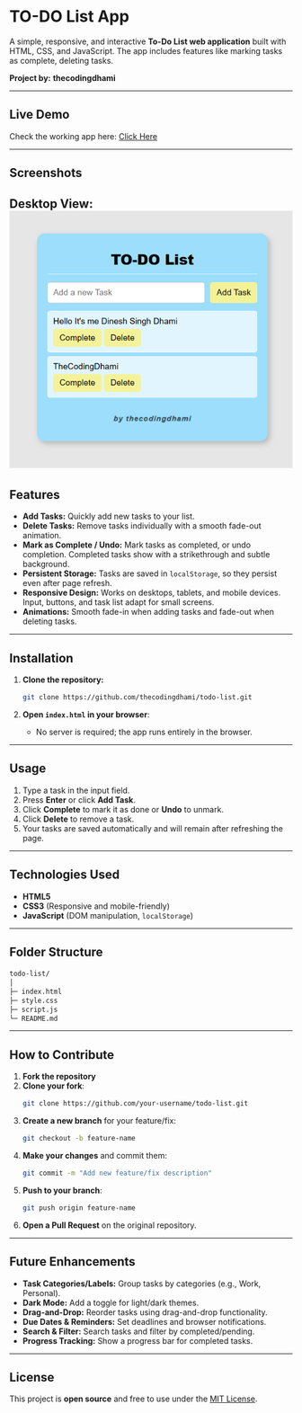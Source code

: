 # TO-DO List App

A simple, responsive, and interactive **To-Do List web application** built with HTML, CSS, and JavaScript. The app includes features like marking tasks as complete, deleting tasks.

**Project by:** **thecodingdhami**

---

## Live Demo

Check the working app here: [Click Here](https://thecodingdhami.github.io/To-Do-List-App/) 

---

## Screenshots

**Desktop View:**  
![Screenshot](view.png)
---

## Features

- **Add Tasks:** Quickly add new tasks to your list.  
- **Delete Tasks:** Remove tasks individually with a smooth fade-out animation.  
- **Mark as Complete / Undo:** Mark tasks as completed, or undo completion. Completed tasks show with a strikethrough and subtle background.  
- **Persistent Storage:** Tasks are saved in `localStorage`, so they persist even after page refresh.  
- **Responsive Design:** Works on desktops, tablets, and mobile devices. Input, buttons, and task list adapt for small screens.  
- **Animations:** Smooth fade-in when adding tasks and fade-out when deleting tasks.  

---

## Installation

1. **Clone the repository:**
   ```bash
   git clone https://github.com/thecodingdhami/todo-list.git
   ```

2. **Open `index.html` in your browser**:
   - No server is required; the app runs entirely in the browser.  

---

## Usage

1. Type a task in the input field.  
2. Press **Enter** or click **Add Task**.  
3. Click **Complete** to mark it as done or **Undo** to unmark.  
4. Click **Delete** to remove a task.  
5. Your tasks are saved automatically and will remain after refreshing the page.  

---

## Technologies Used

- **HTML5**  
- **CSS3** (Responsive and mobile-friendly)  
- **JavaScript** (DOM manipulation, `localStorage`)  

---

## Folder Structure

```
todo-list/
│
├─ index.html
├─ style.css
├─ script.js
└─ README.md
```

---

## How to Contribute

1. **Fork the repository**  
2. **Clone your fork**:
   ```bash
   git clone https://github.com/your-username/todo-list.git
   ```
3. **Create a new branch** for your feature/fix:
   ```bash
   git checkout -b feature-name
   ```
4. **Make your changes** and commit them:
   ```bash
   git commit -m "Add new feature/fix description"
   ```
5. **Push to your branch**:
   ```bash
   git push origin feature-name
   ```
6. **Open a Pull Request** on the original repository.  

---

## Future Enhancements

- **Task Categories/Labels:** Group tasks by categories (e.g., Work, Personal).  
- **Dark Mode:** Add a toggle for light/dark themes.  
- **Drag-and-Drop:** Reorder tasks using drag-and-drop functionality.  
- **Due Dates & Reminders:** Set deadlines and browser notifications.  
- **Search & Filter:** Search tasks and filter by completed/pending.  
- **Progress Tracking:** Show a progress bar for completed tasks.  

---

## License

This project is **open source** and free to use under the [MIT License](LICENSE).
